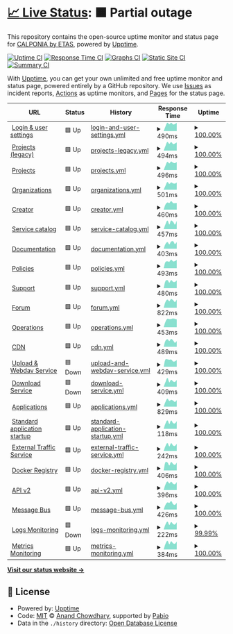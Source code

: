# [📈 Live Status](https://calponia.github.io/status-page-poc2): <!--live status--> **🟧 Partial outage**

This repository contains the open-source uptime monitor and status page for [CALPONIA by ETAS](https://pantaris.io), powered by [Upptime](https://github.com/upptime/upptime).

[![Uptime CI](https://github.com/calponia/status-page-poc2/workflows/Uptime%20CI/badge.svg)](https://github.com/calponia/status-page-poc2/actions?query=workflow%3A%22Uptime+CI%22)
[![Response Time CI](https://github.com/calponia/status-page-poc2/workflows/Response%20Time%20CI/badge.svg)](https://github.com/calponia/status-page-poc2/actions?query=workflow%3A%22Response+Time+CI%22)
[![Graphs CI](https://github.com/calponia/status-page-poc2/workflows/Graphs%20CI/badge.svg)](https://github.com/calponia/status-page-poc2/actions?query=workflow%3A%22Graphs+CI%22)
[![Static Site CI](https://github.com/calponia/status-page-poc2/workflows/Static%20Site%20CI/badge.svg)](https://github.com/calponia/status-page-poc2/actions?query=workflow%3A%22Static+Site+CI%22)
[![Summary CI](https://github.com/calponia/status-page-poc2/workflows/Summary%20CI/badge.svg)](https://github.com/calponia/status-page-poc2/actions?query=workflow%3A%22Summary+CI%22)

With [Upptime](https://upptime.js.org), you can get your own unlimited and free uptime monitor and status page, powered entirely by a GitHub repository. We use [Issues](https://github.com/calponia/status-page-poc2/issues) as incident reports, [Actions](https://github.com/calponia/status-page-poc2/actions) as uptime monitors, and [Pages](https://calponia.github.io/status-page-poc2) for the status page.

<!--start: status pages-->
<!-- This summary is generated by Upptime (https://github.com/upptime/upptime) -->
<!-- Do not edit this manually, your changes will be overwritten -->
<!-- prettier-ignore -->
| URL | Status | History | Response Time | Uptime |
| --- | ------ | ------- | ------------- | ------ |
| <img alt="" src="https://icons.duckduckgo.com/ip3/my.pantaris.io.ico" height="13"> [Login & user settings](https://my.pantaris.io) | 🟩 Up | [login-and-user-settings.yml](https://github.com/calponia/status-page/commits/HEAD/history/login-and-user-settings.yml) | <details><summary><img alt="Response time graph" src="./graphs/login-and-user-settings/response-time-week.png" height="20"> 490ms</summary><br><a href="https://status.pantaris.io/history/login-and-user-settings"><img alt="Response time 153" src="https://img.shields.io/endpoint?url=https%3A%2F%2Fraw.githubusercontent.com%2Fcalponia%2Fstatus-page%2FHEAD%2Fapi%2Flogin-and-user-settings%2Fresponse-time.json"></a><br><a href="https://status.pantaris.io/history/login-and-user-settings"><img alt="24-hour response time 565" src="https://img.shields.io/endpoint?url=https%3A%2F%2Fraw.githubusercontent.com%2Fcalponia%2Fstatus-page%2FHEAD%2Fapi%2Flogin-and-user-settings%2Fresponse-time-day.json"></a><br><a href="https://status.pantaris.io/history/login-and-user-settings"><img alt="7-day response time 490" src="https://img.shields.io/endpoint?url=https%3A%2F%2Fraw.githubusercontent.com%2Fcalponia%2Fstatus-page%2FHEAD%2Fapi%2Flogin-and-user-settings%2Fresponse-time-week.json"></a><br><a href="https://status.pantaris.io/history/login-and-user-settings"><img alt="30-day response time 271" src="https://img.shields.io/endpoint?url=https%3A%2F%2Fraw.githubusercontent.com%2Fcalponia%2Fstatus-page%2FHEAD%2Fapi%2Flogin-and-user-settings%2Fresponse-time-month.json"></a><br><a href="https://status.pantaris.io/history/login-and-user-settings"><img alt="1-year response time 153" src="https://img.shields.io/endpoint?url=https%3A%2F%2Fraw.githubusercontent.com%2Fcalponia%2Fstatus-page%2FHEAD%2Fapi%2Flogin-and-user-settings%2Fresponse-time-year.json"></a></details> | <details><summary><a href="https://status.pantaris.io/history/login-and-user-settings">100.00%</a></summary><a href="https://status.pantaris.io/history/login-and-user-settings"><img alt="All-time uptime 99.98%" src="https://img.shields.io/endpoint?url=https%3A%2F%2Fraw.githubusercontent.com%2Fcalponia%2Fstatus-page%2FHEAD%2Fapi%2Flogin-and-user-settings%2Fuptime.json"></a><br><a href="https://status.pantaris.io/history/login-and-user-settings"><img alt="24-hour uptime 100.00%" src="https://img.shields.io/endpoint?url=https%3A%2F%2Fraw.githubusercontent.com%2Fcalponia%2Fstatus-page%2FHEAD%2Fapi%2Flogin-and-user-settings%2Fuptime-day.json"></a><br><a href="https://status.pantaris.io/history/login-and-user-settings"><img alt="7-day uptime 100.00%" src="https://img.shields.io/endpoint?url=https%3A%2F%2Fraw.githubusercontent.com%2Fcalponia%2Fstatus-page%2FHEAD%2Fapi%2Flogin-and-user-settings%2Fuptime-week.json"></a><br><a href="https://status.pantaris.io/history/login-and-user-settings"><img alt="30-day uptime 100.00%" src="https://img.shields.io/endpoint?url=https%3A%2F%2Fraw.githubusercontent.com%2Fcalponia%2Fstatus-page%2FHEAD%2Fapi%2Flogin-and-user-settings%2Fuptime-month.json"></a><br><a href="https://status.pantaris.io/history/login-and-user-settings"><img alt="1-year uptime 99.98%" src="https://img.shields.io/endpoint?url=https%3A%2F%2Fraw.githubusercontent.com%2Fcalponia%2Fstatus-page%2FHEAD%2Fapi%2Flogin-and-user-settings%2Fuptime-year.json"></a></details>
| <img alt="" src="https://icons.duckduckgo.com/ip3/platform.pantaris.io.ico" height="13"> [Projects (legacy)](https://platform.pantaris.io) | 🟩 Up | [projects-legacy.yml](https://github.com/calponia/status-page/commits/HEAD/history/projects-legacy.yml) | <details><summary><img alt="Response time graph" src="./graphs/projects-legacy/response-time-week.png" height="20"> 494ms</summary><br><a href="https://status.pantaris.io/history/projects-legacy"><img alt="Response time 162" src="https://img.shields.io/endpoint?url=https%3A%2F%2Fraw.githubusercontent.com%2Fcalponia%2Fstatus-page%2FHEAD%2Fapi%2Fprojects-legacy%2Fresponse-time.json"></a><br><a href="https://status.pantaris.io/history/projects-legacy"><img alt="24-hour response time 560" src="https://img.shields.io/endpoint?url=https%3A%2F%2Fraw.githubusercontent.com%2Fcalponia%2Fstatus-page%2FHEAD%2Fapi%2Fprojects-legacy%2Fresponse-time-day.json"></a><br><a href="https://status.pantaris.io/history/projects-legacy"><img alt="7-day response time 494" src="https://img.shields.io/endpoint?url=https%3A%2F%2Fraw.githubusercontent.com%2Fcalponia%2Fstatus-page%2FHEAD%2Fapi%2Fprojects-legacy%2Fresponse-time-week.json"></a><br><a href="https://status.pantaris.io/history/projects-legacy"><img alt="30-day response time 246" src="https://img.shields.io/endpoint?url=https%3A%2F%2Fraw.githubusercontent.com%2Fcalponia%2Fstatus-page%2FHEAD%2Fapi%2Fprojects-legacy%2Fresponse-time-month.json"></a><br><a href="https://status.pantaris.io/history/projects-legacy"><img alt="1-year response time 162" src="https://img.shields.io/endpoint?url=https%3A%2F%2Fraw.githubusercontent.com%2Fcalponia%2Fstatus-page%2FHEAD%2Fapi%2Fprojects-legacy%2Fresponse-time-year.json"></a></details> | <details><summary><a href="https://status.pantaris.io/history/projects-legacy">100.00%</a></summary><a href="https://status.pantaris.io/history/projects-legacy"><img alt="All-time uptime 99.96%" src="https://img.shields.io/endpoint?url=https%3A%2F%2Fraw.githubusercontent.com%2Fcalponia%2Fstatus-page%2FHEAD%2Fapi%2Fprojects-legacy%2Fuptime.json"></a><br><a href="https://status.pantaris.io/history/projects-legacy"><img alt="24-hour uptime 100.00%" src="https://img.shields.io/endpoint?url=https%3A%2F%2Fraw.githubusercontent.com%2Fcalponia%2Fstatus-page%2FHEAD%2Fapi%2Fprojects-legacy%2Fuptime-day.json"></a><br><a href="https://status.pantaris.io/history/projects-legacy"><img alt="7-day uptime 100.00%" src="https://img.shields.io/endpoint?url=https%3A%2F%2Fraw.githubusercontent.com%2Fcalponia%2Fstatus-page%2FHEAD%2Fapi%2Fprojects-legacy%2Fuptime-week.json"></a><br><a href="https://status.pantaris.io/history/projects-legacy"><img alt="30-day uptime 100.00%" src="https://img.shields.io/endpoint?url=https%3A%2F%2Fraw.githubusercontent.com%2Fcalponia%2Fstatus-page%2FHEAD%2Fapi%2Fprojects-legacy%2Fuptime-month.json"></a><br><a href="https://status.pantaris.io/history/projects-legacy"><img alt="1-year uptime 99.96%" src="https://img.shields.io/endpoint?url=https%3A%2F%2Fraw.githubusercontent.com%2Fcalponia%2Fstatus-page%2FHEAD%2Fapi%2Fprojects-legacy%2Fuptime-year.json"></a></details>
| <img alt="" src="https://icons.duckduckgo.com/ip3/project.pantaris.io.ico" height="13"> [Projects](https://project.pantaris.io) | 🟩 Up | [projects.yml](https://github.com/calponia/status-page/commits/HEAD/history/projects.yml) | <details><summary><img alt="Response time graph" src="./graphs/projects/response-time-week.png" height="20"> 496ms</summary><br><a href="https://status.pantaris.io/history/projects"><img alt="Response time 152" src="https://img.shields.io/endpoint?url=https%3A%2F%2Fraw.githubusercontent.com%2Fcalponia%2Fstatus-page%2FHEAD%2Fapi%2Fprojects%2Fresponse-time.json"></a><br><a href="https://status.pantaris.io/history/projects"><img alt="24-hour response time 554" src="https://img.shields.io/endpoint?url=https%3A%2F%2Fraw.githubusercontent.com%2Fcalponia%2Fstatus-page%2FHEAD%2Fapi%2Fprojects%2Fresponse-time-day.json"></a><br><a href="https://status.pantaris.io/history/projects"><img alt="7-day response time 496" src="https://img.shields.io/endpoint?url=https%3A%2F%2Fraw.githubusercontent.com%2Fcalponia%2Fstatus-page%2FHEAD%2Fapi%2Fprojects%2Fresponse-time-week.json"></a><br><a href="https://status.pantaris.io/history/projects"><img alt="30-day response time 256" src="https://img.shields.io/endpoint?url=https%3A%2F%2Fraw.githubusercontent.com%2Fcalponia%2Fstatus-page%2FHEAD%2Fapi%2Fprojects%2Fresponse-time-month.json"></a><br><a href="https://status.pantaris.io/history/projects"><img alt="1-year response time 152" src="https://img.shields.io/endpoint?url=https%3A%2F%2Fraw.githubusercontent.com%2Fcalponia%2Fstatus-page%2FHEAD%2Fapi%2Fprojects%2Fresponse-time-year.json"></a></details> | <details><summary><a href="https://status.pantaris.io/history/projects">100.00%</a></summary><a href="https://status.pantaris.io/history/projects"><img alt="All-time uptime 99.98%" src="https://img.shields.io/endpoint?url=https%3A%2F%2Fraw.githubusercontent.com%2Fcalponia%2Fstatus-page%2FHEAD%2Fapi%2Fprojects%2Fuptime.json"></a><br><a href="https://status.pantaris.io/history/projects"><img alt="24-hour uptime 100.00%" src="https://img.shields.io/endpoint?url=https%3A%2F%2Fraw.githubusercontent.com%2Fcalponia%2Fstatus-page%2FHEAD%2Fapi%2Fprojects%2Fuptime-day.json"></a><br><a href="https://status.pantaris.io/history/projects"><img alt="7-day uptime 100.00%" src="https://img.shields.io/endpoint?url=https%3A%2F%2Fraw.githubusercontent.com%2Fcalponia%2Fstatus-page%2FHEAD%2Fapi%2Fprojects%2Fuptime-week.json"></a><br><a href="https://status.pantaris.io/history/projects"><img alt="30-day uptime 100.00%" src="https://img.shields.io/endpoint?url=https%3A%2F%2Fraw.githubusercontent.com%2Fcalponia%2Fstatus-page%2FHEAD%2Fapi%2Fprojects%2Fuptime-month.json"></a><br><a href="https://status.pantaris.io/history/projects"><img alt="1-year uptime 99.98%" src="https://img.shields.io/endpoint?url=https%3A%2F%2Fraw.githubusercontent.com%2Fcalponia%2Fstatus-page%2FHEAD%2Fapi%2Fprojects%2Fuptime-year.json"></a></details>
| <img alt="" src="https://icons.duckduckgo.com/ip3/organization.pantaris.io.ico" height="13"> [Organizations](https://organization.pantaris.io) | 🟩 Up | [organizations.yml](https://github.com/calponia/status-page/commits/HEAD/history/organizations.yml) | <details><summary><img alt="Response time graph" src="./graphs/organizations/response-time-week.png" height="20"> 501ms</summary><br><a href="https://status.pantaris.io/history/organizations"><img alt="Response time 173" src="https://img.shields.io/endpoint?url=https%3A%2F%2Fraw.githubusercontent.com%2Fcalponia%2Fstatus-page%2FHEAD%2Fapi%2Forganizations%2Fresponse-time.json"></a><br><a href="https://status.pantaris.io/history/organizations"><img alt="24-hour response time 568" src="https://img.shields.io/endpoint?url=https%3A%2F%2Fraw.githubusercontent.com%2Fcalponia%2Fstatus-page%2FHEAD%2Fapi%2Forganizations%2Fresponse-time-day.json"></a><br><a href="https://status.pantaris.io/history/organizations"><img alt="7-day response time 501" src="https://img.shields.io/endpoint?url=https%3A%2F%2Fraw.githubusercontent.com%2Fcalponia%2Fstatus-page%2FHEAD%2Fapi%2Forganizations%2Fresponse-time-week.json"></a><br><a href="https://status.pantaris.io/history/organizations"><img alt="30-day response time 292" src="https://img.shields.io/endpoint?url=https%3A%2F%2Fraw.githubusercontent.com%2Fcalponia%2Fstatus-page%2FHEAD%2Fapi%2Forganizations%2Fresponse-time-month.json"></a><br><a href="https://status.pantaris.io/history/organizations"><img alt="1-year response time 173" src="https://img.shields.io/endpoint?url=https%3A%2F%2Fraw.githubusercontent.com%2Fcalponia%2Fstatus-page%2FHEAD%2Fapi%2Forganizations%2Fresponse-time-year.json"></a></details> | <details><summary><a href="https://status.pantaris.io/history/organizations">100.00%</a></summary><a href="https://status.pantaris.io/history/organizations"><img alt="All-time uptime 99.98%" src="https://img.shields.io/endpoint?url=https%3A%2F%2Fraw.githubusercontent.com%2Fcalponia%2Fstatus-page%2FHEAD%2Fapi%2Forganizations%2Fuptime.json"></a><br><a href="https://status.pantaris.io/history/organizations"><img alt="24-hour uptime 100.00%" src="https://img.shields.io/endpoint?url=https%3A%2F%2Fraw.githubusercontent.com%2Fcalponia%2Fstatus-page%2FHEAD%2Fapi%2Forganizations%2Fuptime-day.json"></a><br><a href="https://status.pantaris.io/history/organizations"><img alt="7-day uptime 100.00%" src="https://img.shields.io/endpoint?url=https%3A%2F%2Fraw.githubusercontent.com%2Fcalponia%2Fstatus-page%2FHEAD%2Fapi%2Forganizations%2Fuptime-week.json"></a><br><a href="https://status.pantaris.io/history/organizations"><img alt="30-day uptime 100.00%" src="https://img.shields.io/endpoint?url=https%3A%2F%2Fraw.githubusercontent.com%2Fcalponia%2Fstatus-page%2FHEAD%2Fapi%2Forganizations%2Fuptime-month.json"></a><br><a href="https://status.pantaris.io/history/organizations"><img alt="1-year uptime 99.98%" src="https://img.shields.io/endpoint?url=https%3A%2F%2Fraw.githubusercontent.com%2Fcalponia%2Fstatus-page%2FHEAD%2Fapi%2Forganizations%2Fuptime-year.json"></a></details>
| <img alt="" src="https://icons.duckduckgo.com/ip3/portal.pantaris.io.ico" height="13"> [Creator](https://portal.pantaris.io) | 🟩 Up | [creator.yml](https://github.com/calponia/status-page/commits/HEAD/history/creator.yml) | <details><summary><img alt="Response time graph" src="./graphs/creator/response-time-week.png" height="20"> 460ms</summary><br><a href="https://status.pantaris.io/history/creator"><img alt="Response time 158" src="https://img.shields.io/endpoint?url=https%3A%2F%2Fraw.githubusercontent.com%2Fcalponia%2Fstatus-page%2FHEAD%2Fapi%2Fcreator%2Fresponse-time.json"></a><br><a href="https://status.pantaris.io/history/creator"><img alt="24-hour response time 454" src="https://img.shields.io/endpoint?url=https%3A%2F%2Fraw.githubusercontent.com%2Fcalponia%2Fstatus-page%2FHEAD%2Fapi%2Fcreator%2Fresponse-time-day.json"></a><br><a href="https://status.pantaris.io/history/creator"><img alt="7-day response time 460" src="https://img.shields.io/endpoint?url=https%3A%2F%2Fraw.githubusercontent.com%2Fcalponia%2Fstatus-page%2FHEAD%2Fapi%2Fcreator%2Fresponse-time-week.json"></a><br><a href="https://status.pantaris.io/history/creator"><img alt="30-day response time 269" src="https://img.shields.io/endpoint?url=https%3A%2F%2Fraw.githubusercontent.com%2Fcalponia%2Fstatus-page%2FHEAD%2Fapi%2Fcreator%2Fresponse-time-month.json"></a><br><a href="https://status.pantaris.io/history/creator"><img alt="1-year response time 158" src="https://img.shields.io/endpoint?url=https%3A%2F%2Fraw.githubusercontent.com%2Fcalponia%2Fstatus-page%2FHEAD%2Fapi%2Fcreator%2Fresponse-time-year.json"></a></details> | <details><summary><a href="https://status.pantaris.io/history/creator">100.00%</a></summary><a href="https://status.pantaris.io/history/creator"><img alt="All-time uptime 99.98%" src="https://img.shields.io/endpoint?url=https%3A%2F%2Fraw.githubusercontent.com%2Fcalponia%2Fstatus-page%2FHEAD%2Fapi%2Fcreator%2Fuptime.json"></a><br><a href="https://status.pantaris.io/history/creator"><img alt="24-hour uptime 100.00%" src="https://img.shields.io/endpoint?url=https%3A%2F%2Fraw.githubusercontent.com%2Fcalponia%2Fstatus-page%2FHEAD%2Fapi%2Fcreator%2Fuptime-day.json"></a><br><a href="https://status.pantaris.io/history/creator"><img alt="7-day uptime 100.00%" src="https://img.shields.io/endpoint?url=https%3A%2F%2Fraw.githubusercontent.com%2Fcalponia%2Fstatus-page%2FHEAD%2Fapi%2Fcreator%2Fuptime-week.json"></a><br><a href="https://status.pantaris.io/history/creator"><img alt="30-day uptime 100.00%" src="https://img.shields.io/endpoint?url=https%3A%2F%2Fraw.githubusercontent.com%2Fcalponia%2Fstatus-page%2FHEAD%2Fapi%2Fcreator%2Fuptime-month.json"></a><br><a href="https://status.pantaris.io/history/creator"><img alt="1-year uptime 99.98%" src="https://img.shields.io/endpoint?url=https%3A%2F%2Fraw.githubusercontent.com%2Fcalponia%2Fstatus-page%2FHEAD%2Fapi%2Fcreator%2Fuptime-year.json"></a></details>
| <img alt="" src="https://icons.duckduckgo.com/ip3/marketplace.pantaris.io.ico" height="13"> [Service catalog](https://marketplace.pantaris.io) | 🟩 Up | [service-catalog.yml](https://github.com/calponia/status-page/commits/HEAD/history/service-catalog.yml) | <details><summary><img alt="Response time graph" src="./graphs/service-catalog/response-time-week.png" height="20"> 457ms</summary><br><a href="https://status.pantaris.io/history/service-catalog"><img alt="Response time 161" src="https://img.shields.io/endpoint?url=https%3A%2F%2Fraw.githubusercontent.com%2Fcalponia%2Fstatus-page%2FHEAD%2Fapi%2Fservice-catalog%2Fresponse-time.json"></a><br><a href="https://status.pantaris.io/history/service-catalog"><img alt="24-hour response time 555" src="https://img.shields.io/endpoint?url=https%3A%2F%2Fraw.githubusercontent.com%2Fcalponia%2Fstatus-page%2FHEAD%2Fapi%2Fservice-catalog%2Fresponse-time-day.json"></a><br><a href="https://status.pantaris.io/history/service-catalog"><img alt="7-day response time 457" src="https://img.shields.io/endpoint?url=https%3A%2F%2Fraw.githubusercontent.com%2Fcalponia%2Fstatus-page%2FHEAD%2Fapi%2Fservice-catalog%2Fresponse-time-week.json"></a><br><a href="https://status.pantaris.io/history/service-catalog"><img alt="30-day response time 242" src="https://img.shields.io/endpoint?url=https%3A%2F%2Fraw.githubusercontent.com%2Fcalponia%2Fstatus-page%2FHEAD%2Fapi%2Fservice-catalog%2Fresponse-time-month.json"></a><br><a href="https://status.pantaris.io/history/service-catalog"><img alt="1-year response time 161" src="https://img.shields.io/endpoint?url=https%3A%2F%2Fraw.githubusercontent.com%2Fcalponia%2Fstatus-page%2FHEAD%2Fapi%2Fservice-catalog%2Fresponse-time-year.json"></a></details> | <details><summary><a href="https://status.pantaris.io/history/service-catalog">100.00%</a></summary><a href="https://status.pantaris.io/history/service-catalog"><img alt="All-time uptime 99.96%" src="https://img.shields.io/endpoint?url=https%3A%2F%2Fraw.githubusercontent.com%2Fcalponia%2Fstatus-page%2FHEAD%2Fapi%2Fservice-catalog%2Fuptime.json"></a><br><a href="https://status.pantaris.io/history/service-catalog"><img alt="24-hour uptime 100.00%" src="https://img.shields.io/endpoint?url=https%3A%2F%2Fraw.githubusercontent.com%2Fcalponia%2Fstatus-page%2FHEAD%2Fapi%2Fservice-catalog%2Fuptime-day.json"></a><br><a href="https://status.pantaris.io/history/service-catalog"><img alt="7-day uptime 100.00%" src="https://img.shields.io/endpoint?url=https%3A%2F%2Fraw.githubusercontent.com%2Fcalponia%2Fstatus-page%2FHEAD%2Fapi%2Fservice-catalog%2Fuptime-week.json"></a><br><a href="https://status.pantaris.io/history/service-catalog"><img alt="30-day uptime 100.00%" src="https://img.shields.io/endpoint?url=https%3A%2F%2Fraw.githubusercontent.com%2Fcalponia%2Fstatus-page%2FHEAD%2Fapi%2Fservice-catalog%2Fuptime-month.json"></a><br><a href="https://status.pantaris.io/history/service-catalog"><img alt="1-year uptime 99.96%" src="https://img.shields.io/endpoint?url=https%3A%2F%2Fraw.githubusercontent.com%2Fcalponia%2Fstatus-page%2FHEAD%2Fapi%2Fservice-catalog%2Fuptime-year.json"></a></details>
| <img alt="" src="https://icons.duckduckgo.com/ip3/documentation.pantaris.io.ico" height="13"> [Documentation](https://documentation.pantaris.io) | 🟩 Up | [documentation.yml](https://github.com/calponia/status-page/commits/HEAD/history/documentation.yml) | <details><summary><img alt="Response time graph" src="./graphs/documentation/response-time-week.png" height="20"> 403ms</summary><br><a href="https://status.pantaris.io/history/documentation"><img alt="Response time 160" src="https://img.shields.io/endpoint?url=https%3A%2F%2Fraw.githubusercontent.com%2Fcalponia%2Fstatus-page%2FHEAD%2Fapi%2Fdocumentation%2Fresponse-time.json"></a><br><a href="https://status.pantaris.io/history/documentation"><img alt="24-hour response time 447" src="https://img.shields.io/endpoint?url=https%3A%2F%2Fraw.githubusercontent.com%2Fcalponia%2Fstatus-page%2FHEAD%2Fapi%2Fdocumentation%2Fresponse-time-day.json"></a><br><a href="https://status.pantaris.io/history/documentation"><img alt="7-day response time 403" src="https://img.shields.io/endpoint?url=https%3A%2F%2Fraw.githubusercontent.com%2Fcalponia%2Fstatus-page%2FHEAD%2Fapi%2Fdocumentation%2Fresponse-time-week.json"></a><br><a href="https://status.pantaris.io/history/documentation"><img alt="30-day response time 237" src="https://img.shields.io/endpoint?url=https%3A%2F%2Fraw.githubusercontent.com%2Fcalponia%2Fstatus-page%2FHEAD%2Fapi%2Fdocumentation%2Fresponse-time-month.json"></a><br><a href="https://status.pantaris.io/history/documentation"><img alt="1-year response time 160" src="https://img.shields.io/endpoint?url=https%3A%2F%2Fraw.githubusercontent.com%2Fcalponia%2Fstatus-page%2FHEAD%2Fapi%2Fdocumentation%2Fresponse-time-year.json"></a></details> | <details><summary><a href="https://status.pantaris.io/history/documentation">100.00%</a></summary><a href="https://status.pantaris.io/history/documentation"><img alt="All-time uptime 99.98%" src="https://img.shields.io/endpoint?url=https%3A%2F%2Fraw.githubusercontent.com%2Fcalponia%2Fstatus-page%2FHEAD%2Fapi%2Fdocumentation%2Fuptime.json"></a><br><a href="https://status.pantaris.io/history/documentation"><img alt="24-hour uptime 100.00%" src="https://img.shields.io/endpoint?url=https%3A%2F%2Fraw.githubusercontent.com%2Fcalponia%2Fstatus-page%2FHEAD%2Fapi%2Fdocumentation%2Fuptime-day.json"></a><br><a href="https://status.pantaris.io/history/documentation"><img alt="7-day uptime 100.00%" src="https://img.shields.io/endpoint?url=https%3A%2F%2Fraw.githubusercontent.com%2Fcalponia%2Fstatus-page%2FHEAD%2Fapi%2Fdocumentation%2Fuptime-week.json"></a><br><a href="https://status.pantaris.io/history/documentation"><img alt="30-day uptime 100.00%" src="https://img.shields.io/endpoint?url=https%3A%2F%2Fraw.githubusercontent.com%2Fcalponia%2Fstatus-page%2FHEAD%2Fapi%2Fdocumentation%2Fuptime-month.json"></a><br><a href="https://status.pantaris.io/history/documentation"><img alt="1-year uptime 99.98%" src="https://img.shields.io/endpoint?url=https%3A%2F%2Fraw.githubusercontent.com%2Fcalponia%2Fstatus-page%2FHEAD%2Fapi%2Fdocumentation%2Fuptime-year.json"></a></details>
| <img alt="" src="https://icons.duckduckgo.com/ip3/policies.pantaris.io.ico" height="13"> [Policies](https://policies.pantaris.io) | 🟩 Up | [policies.yml](https://github.com/calponia/status-page/commits/HEAD/history/policies.yml) | <details><summary><img alt="Response time graph" src="./graphs/policies/response-time-week.png" height="20"> 493ms</summary><br><a href="https://status.pantaris.io/history/policies"><img alt="Response time 148" src="https://img.shields.io/endpoint?url=https%3A%2F%2Fraw.githubusercontent.com%2Fcalponia%2Fstatus-page%2FHEAD%2Fapi%2Fpolicies%2Fresponse-time.json"></a><br><a href="https://status.pantaris.io/history/policies"><img alt="24-hour response time 573" src="https://img.shields.io/endpoint?url=https%3A%2F%2Fraw.githubusercontent.com%2Fcalponia%2Fstatus-page%2FHEAD%2Fapi%2Fpolicies%2Fresponse-time-day.json"></a><br><a href="https://status.pantaris.io/history/policies"><img alt="7-day response time 493" src="https://img.shields.io/endpoint?url=https%3A%2F%2Fraw.githubusercontent.com%2Fcalponia%2Fstatus-page%2FHEAD%2Fapi%2Fpolicies%2Fresponse-time-week.json"></a><br><a href="https://status.pantaris.io/history/policies"><img alt="30-day response time 246" src="https://img.shields.io/endpoint?url=https%3A%2F%2Fraw.githubusercontent.com%2Fcalponia%2Fstatus-page%2FHEAD%2Fapi%2Fpolicies%2Fresponse-time-month.json"></a><br><a href="https://status.pantaris.io/history/policies"><img alt="1-year response time 148" src="https://img.shields.io/endpoint?url=https%3A%2F%2Fraw.githubusercontent.com%2Fcalponia%2Fstatus-page%2FHEAD%2Fapi%2Fpolicies%2Fresponse-time-year.json"></a></details> | <details><summary><a href="https://status.pantaris.io/history/policies">100.00%</a></summary><a href="https://status.pantaris.io/history/policies"><img alt="All-time uptime 99.98%" src="https://img.shields.io/endpoint?url=https%3A%2F%2Fraw.githubusercontent.com%2Fcalponia%2Fstatus-page%2FHEAD%2Fapi%2Fpolicies%2Fuptime.json"></a><br><a href="https://status.pantaris.io/history/policies"><img alt="24-hour uptime 100.00%" src="https://img.shields.io/endpoint?url=https%3A%2F%2Fraw.githubusercontent.com%2Fcalponia%2Fstatus-page%2FHEAD%2Fapi%2Fpolicies%2Fuptime-day.json"></a><br><a href="https://status.pantaris.io/history/policies"><img alt="7-day uptime 100.00%" src="https://img.shields.io/endpoint?url=https%3A%2F%2Fraw.githubusercontent.com%2Fcalponia%2Fstatus-page%2FHEAD%2Fapi%2Fpolicies%2Fuptime-week.json"></a><br><a href="https://status.pantaris.io/history/policies"><img alt="30-day uptime 100.00%" src="https://img.shields.io/endpoint?url=https%3A%2F%2Fraw.githubusercontent.com%2Fcalponia%2Fstatus-page%2FHEAD%2Fapi%2Fpolicies%2Fuptime-month.json"></a><br><a href="https://status.pantaris.io/history/policies"><img alt="1-year uptime 99.98%" src="https://img.shields.io/endpoint?url=https%3A%2F%2Fraw.githubusercontent.com%2Fcalponia%2Fstatus-page%2FHEAD%2Fapi%2Fpolicies%2Fuptime-year.json"></a></details>
| <img alt="" src="https://icons.duckduckgo.com/ip3/helpspot.calponia.com.ico" height="13"> [Support](https://helpspot.calponia.com) | 🟩 Up | [support.yml](https://github.com/calponia/status-page/commits/HEAD/history/support.yml) | <details><summary><img alt="Response time graph" src="./graphs/support/response-time-week.png" height="20"> 480ms</summary><br><a href="https://status.pantaris.io/history/support"><img alt="Response time 215" src="https://img.shields.io/endpoint?url=https%3A%2F%2Fraw.githubusercontent.com%2Fcalponia%2Fstatus-page%2FHEAD%2Fapi%2Fsupport%2Fresponse-time.json"></a><br><a href="https://status.pantaris.io/history/support"><img alt="24-hour response time 530" src="https://img.shields.io/endpoint?url=https%3A%2F%2Fraw.githubusercontent.com%2Fcalponia%2Fstatus-page%2FHEAD%2Fapi%2Fsupport%2Fresponse-time-day.json"></a><br><a href="https://status.pantaris.io/history/support"><img alt="7-day response time 480" src="https://img.shields.io/endpoint?url=https%3A%2F%2Fraw.githubusercontent.com%2Fcalponia%2Fstatus-page%2FHEAD%2Fapi%2Fsupport%2Fresponse-time-week.json"></a><br><a href="https://status.pantaris.io/history/support"><img alt="30-day response time 308" src="https://img.shields.io/endpoint?url=https%3A%2F%2Fraw.githubusercontent.com%2Fcalponia%2Fstatus-page%2FHEAD%2Fapi%2Fsupport%2Fresponse-time-month.json"></a><br><a href="https://status.pantaris.io/history/support"><img alt="1-year response time 215" src="https://img.shields.io/endpoint?url=https%3A%2F%2Fraw.githubusercontent.com%2Fcalponia%2Fstatus-page%2FHEAD%2Fapi%2Fsupport%2Fresponse-time-year.json"></a></details> | <details><summary><a href="https://status.pantaris.io/history/support">100.00%</a></summary><a href="https://status.pantaris.io/history/support"><img alt="All-time uptime 100.00%" src="https://img.shields.io/endpoint?url=https%3A%2F%2Fraw.githubusercontent.com%2Fcalponia%2Fstatus-page%2FHEAD%2Fapi%2Fsupport%2Fuptime.json"></a><br><a href="https://status.pantaris.io/history/support"><img alt="24-hour uptime 100.00%" src="https://img.shields.io/endpoint?url=https%3A%2F%2Fraw.githubusercontent.com%2Fcalponia%2Fstatus-page%2FHEAD%2Fapi%2Fsupport%2Fuptime-day.json"></a><br><a href="https://status.pantaris.io/history/support"><img alt="7-day uptime 100.00%" src="https://img.shields.io/endpoint?url=https%3A%2F%2Fraw.githubusercontent.com%2Fcalponia%2Fstatus-page%2FHEAD%2Fapi%2Fsupport%2Fuptime-week.json"></a><br><a href="https://status.pantaris.io/history/support"><img alt="30-day uptime 100.00%" src="https://img.shields.io/endpoint?url=https%3A%2F%2Fraw.githubusercontent.com%2Fcalponia%2Fstatus-page%2FHEAD%2Fapi%2Fsupport%2Fuptime-month.json"></a><br><a href="https://status.pantaris.io/history/support"><img alt="1-year uptime 100.00%" src="https://img.shields.io/endpoint?url=https%3A%2F%2Fraw.githubusercontent.com%2Fcalponia%2Fstatus-page%2FHEAD%2Fapi%2Fsupport%2Fuptime-year.json"></a></details>
| <img alt="" src="https://icons.duckduckgo.com/ip3/forum.pantaris.io.ico" height="13"> [Forum](https://forum.pantaris.io) | 🟩 Up | [forum.yml](https://github.com/calponia/status-page/commits/HEAD/history/forum.yml) | <details><summary><img alt="Response time graph" src="./graphs/forum/response-time-week.png" height="20"> 822ms</summary><br><a href="https://status.pantaris.io/history/forum"><img alt="Response time 353" src="https://img.shields.io/endpoint?url=https%3A%2F%2Fraw.githubusercontent.com%2Fcalponia%2Fstatus-page%2FHEAD%2Fapi%2Fforum%2Fresponse-time.json"></a><br><a href="https://status.pantaris.io/history/forum"><img alt="24-hour response time 917" src="https://img.shields.io/endpoint?url=https%3A%2F%2Fraw.githubusercontent.com%2Fcalponia%2Fstatus-page%2FHEAD%2Fapi%2Fforum%2Fresponse-time-day.json"></a><br><a href="https://status.pantaris.io/history/forum"><img alt="7-day response time 822" src="https://img.shields.io/endpoint?url=https%3A%2F%2Fraw.githubusercontent.com%2Fcalponia%2Fstatus-page%2FHEAD%2Fapi%2Fforum%2Fresponse-time-week.json"></a><br><a href="https://status.pantaris.io/history/forum"><img alt="30-day response time 481" src="https://img.shields.io/endpoint?url=https%3A%2F%2Fraw.githubusercontent.com%2Fcalponia%2Fstatus-page%2FHEAD%2Fapi%2Fforum%2Fresponse-time-month.json"></a><br><a href="https://status.pantaris.io/history/forum"><img alt="1-year response time 353" src="https://img.shields.io/endpoint?url=https%3A%2F%2Fraw.githubusercontent.com%2Fcalponia%2Fstatus-page%2FHEAD%2Fapi%2Fforum%2Fresponse-time-year.json"></a></details> | <details><summary><a href="https://status.pantaris.io/history/forum">100.00%</a></summary><a href="https://status.pantaris.io/history/forum"><img alt="All-time uptime 100.00%" src="https://img.shields.io/endpoint?url=https%3A%2F%2Fraw.githubusercontent.com%2Fcalponia%2Fstatus-page%2FHEAD%2Fapi%2Fforum%2Fuptime.json"></a><br><a href="https://status.pantaris.io/history/forum"><img alt="24-hour uptime 100.00%" src="https://img.shields.io/endpoint?url=https%3A%2F%2Fraw.githubusercontent.com%2Fcalponia%2Fstatus-page%2FHEAD%2Fapi%2Fforum%2Fuptime-day.json"></a><br><a href="https://status.pantaris.io/history/forum"><img alt="7-day uptime 100.00%" src="https://img.shields.io/endpoint?url=https%3A%2F%2Fraw.githubusercontent.com%2Fcalponia%2Fstatus-page%2FHEAD%2Fapi%2Fforum%2Fuptime-week.json"></a><br><a href="https://status.pantaris.io/history/forum"><img alt="30-day uptime 100.00%" src="https://img.shields.io/endpoint?url=https%3A%2F%2Fraw.githubusercontent.com%2Fcalponia%2Fstatus-page%2FHEAD%2Fapi%2Fforum%2Fuptime-month.json"></a><br><a href="https://status.pantaris.io/history/forum"><img alt="1-year uptime 100.00%" src="https://img.shields.io/endpoint?url=https%3A%2F%2Fraw.githubusercontent.com%2Fcalponia%2Fstatus-page%2FHEAD%2Fapi%2Fforum%2Fuptime-year.json"></a></details>
| <img alt="" src="https://icons.duckduckgo.com/ip3/management.pantaris.io.ico" height="13"> [Operations](https://management.pantaris.io) | 🟩 Up | [operations.yml](https://github.com/calponia/status-page/commits/HEAD/history/operations.yml) | <details><summary><img alt="Response time graph" src="./graphs/operations/response-time-week.png" height="20"> 453ms</summary><br><a href="https://status.pantaris.io/history/operations"><img alt="Response time 175" src="https://img.shields.io/endpoint?url=https%3A%2F%2Fraw.githubusercontent.com%2Fcalponia%2Fstatus-page%2FHEAD%2Fapi%2Foperations%2Fresponse-time.json"></a><br><a href="https://status.pantaris.io/history/operations"><img alt="24-hour response time 449" src="https://img.shields.io/endpoint?url=https%3A%2F%2Fraw.githubusercontent.com%2Fcalponia%2Fstatus-page%2FHEAD%2Fapi%2Foperations%2Fresponse-time-day.json"></a><br><a href="https://status.pantaris.io/history/operations"><img alt="7-day response time 453" src="https://img.shields.io/endpoint?url=https%3A%2F%2Fraw.githubusercontent.com%2Fcalponia%2Fstatus-page%2FHEAD%2Fapi%2Foperations%2Fresponse-time-week.json"></a><br><a href="https://status.pantaris.io/history/operations"><img alt="30-day response time 230" src="https://img.shields.io/endpoint?url=https%3A%2F%2Fraw.githubusercontent.com%2Fcalponia%2Fstatus-page%2FHEAD%2Fapi%2Foperations%2Fresponse-time-month.json"></a><br><a href="https://status.pantaris.io/history/operations"><img alt="1-year response time 175" src="https://img.shields.io/endpoint?url=https%3A%2F%2Fraw.githubusercontent.com%2Fcalponia%2Fstatus-page%2FHEAD%2Fapi%2Foperations%2Fresponse-time-year.json"></a></details> | <details><summary><a href="https://status.pantaris.io/history/operations">100.00%</a></summary><a href="https://status.pantaris.io/history/operations"><img alt="All-time uptime 99.98%" src="https://img.shields.io/endpoint?url=https%3A%2F%2Fraw.githubusercontent.com%2Fcalponia%2Fstatus-page%2FHEAD%2Fapi%2Foperations%2Fuptime.json"></a><br><a href="https://status.pantaris.io/history/operations"><img alt="24-hour uptime 100.00%" src="https://img.shields.io/endpoint?url=https%3A%2F%2Fraw.githubusercontent.com%2Fcalponia%2Fstatus-page%2FHEAD%2Fapi%2Foperations%2Fuptime-day.json"></a><br><a href="https://status.pantaris.io/history/operations"><img alt="7-day uptime 100.00%" src="https://img.shields.io/endpoint?url=https%3A%2F%2Fraw.githubusercontent.com%2Fcalponia%2Fstatus-page%2FHEAD%2Fapi%2Foperations%2Fuptime-week.json"></a><br><a href="https://status.pantaris.io/history/operations"><img alt="30-day uptime 100.00%" src="https://img.shields.io/endpoint?url=https%3A%2F%2Fraw.githubusercontent.com%2Fcalponia%2Fstatus-page%2FHEAD%2Fapi%2Foperations%2Fuptime-month.json"></a><br><a href="https://status.pantaris.io/history/operations"><img alt="1-year uptime 99.98%" src="https://img.shields.io/endpoint?url=https%3A%2F%2Fraw.githubusercontent.com%2Fcalponia%2Fstatus-page%2FHEAD%2Fapi%2Foperations%2Fuptime-year.json"></a></details>
| <img alt="" src="https://icons.duckduckgo.com/ip3/cdn.pantaris.io.ico" height="13"> [CDN](https://cdn.pantaris.io) | 🟩 Up | [cdn.yml](https://github.com/calponia/status-page/commits/HEAD/history/cdn.yml) | <details><summary><img alt="Response time graph" src="./graphs/cdn/response-time-week.png" height="20"> 489ms</summary><br><a href="https://status.pantaris.io/history/cdn"><img alt="Response time 162" src="https://img.shields.io/endpoint?url=https%3A%2F%2Fraw.githubusercontent.com%2Fcalponia%2Fstatus-page%2FHEAD%2Fapi%2Fcdn%2Fresponse-time.json"></a><br><a href="https://status.pantaris.io/history/cdn"><img alt="24-hour response time 446" src="https://img.shields.io/endpoint?url=https%3A%2F%2Fraw.githubusercontent.com%2Fcalponia%2Fstatus-page%2FHEAD%2Fapi%2Fcdn%2Fresponse-time-day.json"></a><br><a href="https://status.pantaris.io/history/cdn"><img alt="7-day response time 489" src="https://img.shields.io/endpoint?url=https%3A%2F%2Fraw.githubusercontent.com%2Fcalponia%2Fstatus-page%2FHEAD%2Fapi%2Fcdn%2Fresponse-time-week.json"></a><br><a href="https://status.pantaris.io/history/cdn"><img alt="30-day response time 243" src="https://img.shields.io/endpoint?url=https%3A%2F%2Fraw.githubusercontent.com%2Fcalponia%2Fstatus-page%2FHEAD%2Fapi%2Fcdn%2Fresponse-time-month.json"></a><br><a href="https://status.pantaris.io/history/cdn"><img alt="1-year response time 162" src="https://img.shields.io/endpoint?url=https%3A%2F%2Fraw.githubusercontent.com%2Fcalponia%2Fstatus-page%2FHEAD%2Fapi%2Fcdn%2Fresponse-time-year.json"></a></details> | <details><summary><a href="https://status.pantaris.io/history/cdn">100.00%</a></summary><a href="https://status.pantaris.io/history/cdn"><img alt="All-time uptime 99.98%" src="https://img.shields.io/endpoint?url=https%3A%2F%2Fraw.githubusercontent.com%2Fcalponia%2Fstatus-page%2FHEAD%2Fapi%2Fcdn%2Fuptime.json"></a><br><a href="https://status.pantaris.io/history/cdn"><img alt="24-hour uptime 100.00%" src="https://img.shields.io/endpoint?url=https%3A%2F%2Fraw.githubusercontent.com%2Fcalponia%2Fstatus-page%2FHEAD%2Fapi%2Fcdn%2Fuptime-day.json"></a><br><a href="https://status.pantaris.io/history/cdn"><img alt="7-day uptime 100.00%" src="https://img.shields.io/endpoint?url=https%3A%2F%2Fraw.githubusercontent.com%2Fcalponia%2Fstatus-page%2FHEAD%2Fapi%2Fcdn%2Fuptime-week.json"></a><br><a href="https://status.pantaris.io/history/cdn"><img alt="30-day uptime 100.00%" src="https://img.shields.io/endpoint?url=https%3A%2F%2Fraw.githubusercontent.com%2Fcalponia%2Fstatus-page%2FHEAD%2Fapi%2Fcdn%2Fuptime-month.json"></a><br><a href="https://status.pantaris.io/history/cdn"><img alt="1-year uptime 99.98%" src="https://img.shields.io/endpoint?url=https%3A%2F%2Fraw.githubusercontent.com%2Fcalponia%2Fstatus-page%2FHEAD%2Fapi%2Fcdn%2Fuptime-year.json"></a></details>
| <img alt="" src="https://icons.duckduckgo.com/ip3/upload.pantaris.io.ico" height="13"> [Upload & Webdav Service](https://upload.pantaris.io/healthcheck) | 🟥 Down | [upload-and-webdav-service.yml](https://github.com/calponia/status-page/commits/HEAD/history/upload-and-webdav-service.yml) | <details><summary><img alt="Response time graph" src="./graphs/upload-and-webdav-service/response-time-week.png" height="20"> 429ms</summary><br><a href="https://status.pantaris.io/history/upload-and-webdav-service"><img alt="Response time 267" src="https://img.shields.io/endpoint?url=https%3A%2F%2Fraw.githubusercontent.com%2Fcalponia%2Fstatus-page%2FHEAD%2Fapi%2Fupload-and-webdav-service%2Fresponse-time.json"></a><br><a href="https://status.pantaris.io/history/upload-and-webdav-service"><img alt="24-hour response time 368" src="https://img.shields.io/endpoint?url=https%3A%2F%2Fraw.githubusercontent.com%2Fcalponia%2Fstatus-page%2FHEAD%2Fapi%2Fupload-and-webdav-service%2Fresponse-time-day.json"></a><br><a href="https://status.pantaris.io/history/upload-and-webdav-service"><img alt="7-day response time 429" src="https://img.shields.io/endpoint?url=https%3A%2F%2Fraw.githubusercontent.com%2Fcalponia%2Fstatus-page%2FHEAD%2Fapi%2Fupload-and-webdav-service%2Fresponse-time-week.json"></a><br><a href="https://status.pantaris.io/history/upload-and-webdav-service"><img alt="30-day response time 245" src="https://img.shields.io/endpoint?url=https%3A%2F%2Fraw.githubusercontent.com%2Fcalponia%2Fstatus-page%2FHEAD%2Fapi%2Fupload-and-webdav-service%2Fresponse-time-month.json"></a><br><a href="https://status.pantaris.io/history/upload-and-webdav-service"><img alt="1-year response time 267" src="https://img.shields.io/endpoint?url=https%3A%2F%2Fraw.githubusercontent.com%2Fcalponia%2Fstatus-page%2FHEAD%2Fapi%2Fupload-and-webdav-service%2Fresponse-time-year.json"></a></details> | <details><summary><a href="https://status.pantaris.io/history/upload-and-webdav-service">100.00%</a></summary><a href="https://status.pantaris.io/history/upload-and-webdav-service"><img alt="All-time uptime 99.96%" src="https://img.shields.io/endpoint?url=https%3A%2F%2Fraw.githubusercontent.com%2Fcalponia%2Fstatus-page%2FHEAD%2Fapi%2Fupload-and-webdav-service%2Fuptime.json"></a><br><a href="https://status.pantaris.io/history/upload-and-webdav-service"><img alt="24-hour uptime 99.97%" src="https://img.shields.io/endpoint?url=https%3A%2F%2Fraw.githubusercontent.com%2Fcalponia%2Fstatus-page%2FHEAD%2Fapi%2Fupload-and-webdav-service%2Fuptime-day.json"></a><br><a href="https://status.pantaris.io/history/upload-and-webdav-service"><img alt="7-day uptime 100.00%" src="https://img.shields.io/endpoint?url=https%3A%2F%2Fraw.githubusercontent.com%2Fcalponia%2Fstatus-page%2FHEAD%2Fapi%2Fupload-and-webdav-service%2Fuptime-week.json"></a><br><a href="https://status.pantaris.io/history/upload-and-webdav-service"><img alt="30-day uptime 100.00%" src="https://img.shields.io/endpoint?url=https%3A%2F%2Fraw.githubusercontent.com%2Fcalponia%2Fstatus-page%2FHEAD%2Fapi%2Fupload-and-webdav-service%2Fuptime-month.json"></a><br><a href="https://status.pantaris.io/history/upload-and-webdav-service"><img alt="1-year uptime 99.96%" src="https://img.shields.io/endpoint?url=https%3A%2F%2Fraw.githubusercontent.com%2Fcalponia%2Fstatus-page%2FHEAD%2Fapi%2Fupload-and-webdav-service%2Fuptime-year.json"></a></details>
| <img alt="" src="https://icons.duckduckgo.com/ip3/download.pantaris.io.ico" height="13"> [Download Service](https://download.pantaris.io/healthcheck) | 🟥 Down | [download-service.yml](https://github.com/calponia/status-page/commits/HEAD/history/download-service.yml) | <details><summary><img alt="Response time graph" src="./graphs/download-service/response-time-week.png" height="20"> 409ms</summary><br><a href="https://status.pantaris.io/history/download-service"><img alt="Response time 195" src="https://img.shields.io/endpoint?url=https%3A%2F%2Fraw.githubusercontent.com%2Fcalponia%2Fstatus-page%2FHEAD%2Fapi%2Fdownload-service%2Fresponse-time.json"></a><br><a href="https://status.pantaris.io/history/download-service"><img alt="24-hour response time 453" src="https://img.shields.io/endpoint?url=https%3A%2F%2Fraw.githubusercontent.com%2Fcalponia%2Fstatus-page%2FHEAD%2Fapi%2Fdownload-service%2Fresponse-time-day.json"></a><br><a href="https://status.pantaris.io/history/download-service"><img alt="7-day response time 409" src="https://img.shields.io/endpoint?url=https%3A%2F%2Fraw.githubusercontent.com%2Fcalponia%2Fstatus-page%2FHEAD%2Fapi%2Fdownload-service%2Fresponse-time-week.json"></a><br><a href="https://status.pantaris.io/history/download-service"><img alt="30-day response time 233" src="https://img.shields.io/endpoint?url=https%3A%2F%2Fraw.githubusercontent.com%2Fcalponia%2Fstatus-page%2FHEAD%2Fapi%2Fdownload-service%2Fresponse-time-month.json"></a><br><a href="https://status.pantaris.io/history/download-service"><img alt="1-year response time 195" src="https://img.shields.io/endpoint?url=https%3A%2F%2Fraw.githubusercontent.com%2Fcalponia%2Fstatus-page%2FHEAD%2Fapi%2Fdownload-service%2Fresponse-time-year.json"></a></details> | <details><summary><a href="https://status.pantaris.io/history/download-service">100.00%</a></summary><a href="https://status.pantaris.io/history/download-service"><img alt="All-time uptime 99.96%" src="https://img.shields.io/endpoint?url=https%3A%2F%2Fraw.githubusercontent.com%2Fcalponia%2Fstatus-page%2FHEAD%2Fapi%2Fdownload-service%2Fuptime.json"></a><br><a href="https://status.pantaris.io/history/download-service"><img alt="24-hour uptime 99.97%" src="https://img.shields.io/endpoint?url=https%3A%2F%2Fraw.githubusercontent.com%2Fcalponia%2Fstatus-page%2FHEAD%2Fapi%2Fdownload-service%2Fuptime-day.json"></a><br><a href="https://status.pantaris.io/history/download-service"><img alt="7-day uptime 100.00%" src="https://img.shields.io/endpoint?url=https%3A%2F%2Fraw.githubusercontent.com%2Fcalponia%2Fstatus-page%2FHEAD%2Fapi%2Fdownload-service%2Fuptime-week.json"></a><br><a href="https://status.pantaris.io/history/download-service"><img alt="30-day uptime 100.00%" src="https://img.shields.io/endpoint?url=https%3A%2F%2Fraw.githubusercontent.com%2Fcalponia%2Fstatus-page%2FHEAD%2Fapi%2Fdownload-service%2Fuptime-month.json"></a><br><a href="https://status.pantaris.io/history/download-service"><img alt="1-year uptime 99.96%" src="https://img.shields.io/endpoint?url=https%3A%2F%2Fraw.githubusercontent.com%2Fcalponia%2Fstatus-page%2FHEAD%2Fapi%2Fdownload-service%2Fuptime-year.json"></a></details>
| <img alt="" src="https://icons.duckduckgo.com/ip3/healthcheck.app.pantaris.io.ico" height="13"> [Applications](https://healthcheck.app.pantaris.io) | 🟩 Up | [applications.yml](https://github.com/calponia/status-page/commits/HEAD/history/applications.yml) | <details><summary><img alt="Response time graph" src="./graphs/applications/response-time-week.png" height="20"> 829ms</summary><br><a href="https://status.pantaris.io/history/applications"><img alt="Response time 236" src="https://img.shields.io/endpoint?url=https%3A%2F%2Fraw.githubusercontent.com%2Fcalponia%2Fstatus-page%2FHEAD%2Fapi%2Fapplications%2Fresponse-time.json"></a><br><a href="https://status.pantaris.io/history/applications"><img alt="24-hour response time 886" src="https://img.shields.io/endpoint?url=https%3A%2F%2Fraw.githubusercontent.com%2Fcalponia%2Fstatus-page%2FHEAD%2Fapi%2Fapplications%2Fresponse-time-day.json"></a><br><a href="https://status.pantaris.io/history/applications"><img alt="7-day response time 829" src="https://img.shields.io/endpoint?url=https%3A%2F%2Fraw.githubusercontent.com%2Fcalponia%2Fstatus-page%2FHEAD%2Fapi%2Fapplications%2Fresponse-time-week.json"></a><br><a href="https://status.pantaris.io/history/applications"><img alt="30-day response time 459" src="https://img.shields.io/endpoint?url=https%3A%2F%2Fraw.githubusercontent.com%2Fcalponia%2Fstatus-page%2FHEAD%2Fapi%2Fapplications%2Fresponse-time-month.json"></a><br><a href="https://status.pantaris.io/history/applications"><img alt="1-year response time 236" src="https://img.shields.io/endpoint?url=https%3A%2F%2Fraw.githubusercontent.com%2Fcalponia%2Fstatus-page%2FHEAD%2Fapi%2Fapplications%2Fresponse-time-year.json"></a></details> | <details><summary><a href="https://status.pantaris.io/history/applications">100.00%</a></summary><a href="https://status.pantaris.io/history/applications"><img alt="All-time uptime 99.98%" src="https://img.shields.io/endpoint?url=https%3A%2F%2Fraw.githubusercontent.com%2Fcalponia%2Fstatus-page%2FHEAD%2Fapi%2Fapplications%2Fuptime.json"></a><br><a href="https://status.pantaris.io/history/applications"><img alt="24-hour uptime 100.00%" src="https://img.shields.io/endpoint?url=https%3A%2F%2Fraw.githubusercontent.com%2Fcalponia%2Fstatus-page%2FHEAD%2Fapi%2Fapplications%2Fuptime-day.json"></a><br><a href="https://status.pantaris.io/history/applications"><img alt="7-day uptime 100.00%" src="https://img.shields.io/endpoint?url=https%3A%2F%2Fraw.githubusercontent.com%2Fcalponia%2Fstatus-page%2FHEAD%2Fapi%2Fapplications%2Fuptime-week.json"></a><br><a href="https://status.pantaris.io/history/applications"><img alt="30-day uptime 100.00%" src="https://img.shields.io/endpoint?url=https%3A%2F%2Fraw.githubusercontent.com%2Fcalponia%2Fstatus-page%2FHEAD%2Fapi%2Fapplications%2Fuptime-month.json"></a><br><a href="https://status.pantaris.io/history/applications"><img alt="1-year uptime 99.98%" src="https://img.shields.io/endpoint?url=https%3A%2F%2Fraw.githubusercontent.com%2Fcalponia%2Fstatus-page%2FHEAD%2Fapi%2Fapplications%2Fuptime-year.json"></a></details>
| <img alt="" src="https://icons.duckduckgo.com/ip3/service-startup.pantaris.io.ico" height="13"> [Standard application startup](https://service-startup.pantaris.io) | 🟩 Up | [standard-application-startup.yml](https://github.com/calponia/status-page/commits/HEAD/history/standard-application-startup.yml) | <details><summary><img alt="Response time graph" src="./graphs/standard-application-startup/response-time-week.png" height="20"> 118ms</summary><br><a href="https://status.pantaris.io/history/standard-application-startup"><img alt="Response time 25" src="https://img.shields.io/endpoint?url=https%3A%2F%2Fraw.githubusercontent.com%2Fcalponia%2Fstatus-page%2FHEAD%2Fapi%2Fstandard-application-startup%2Fresponse-time.json"></a><br><a href="https://status.pantaris.io/history/standard-application-startup"><img alt="24-hour response time 138" src="https://img.shields.io/endpoint?url=https%3A%2F%2Fraw.githubusercontent.com%2Fcalponia%2Fstatus-page%2FHEAD%2Fapi%2Fstandard-application-startup%2Fresponse-time-day.json"></a><br><a href="https://status.pantaris.io/history/standard-application-startup"><img alt="7-day response time 118" src="https://img.shields.io/endpoint?url=https%3A%2F%2Fraw.githubusercontent.com%2Fcalponia%2Fstatus-page%2FHEAD%2Fapi%2Fstandard-application-startup%2Fresponse-time-week.json"></a><br><a href="https://status.pantaris.io/history/standard-application-startup"><img alt="30-day response time 57" src="https://img.shields.io/endpoint?url=https%3A%2F%2Fraw.githubusercontent.com%2Fcalponia%2Fstatus-page%2FHEAD%2Fapi%2Fstandard-application-startup%2Fresponse-time-month.json"></a><br><a href="https://status.pantaris.io/history/standard-application-startup"><img alt="1-year response time 25" src="https://img.shields.io/endpoint?url=https%3A%2F%2Fraw.githubusercontent.com%2Fcalponia%2Fstatus-page%2FHEAD%2Fapi%2Fstandard-application-startup%2Fresponse-time-year.json"></a></details> | <details><summary><a href="https://status.pantaris.io/history/standard-application-startup">100.00%</a></summary><a href="https://status.pantaris.io/history/standard-application-startup"><img alt="All-time uptime 99.96%" src="https://img.shields.io/endpoint?url=https%3A%2F%2Fraw.githubusercontent.com%2Fcalponia%2Fstatus-page%2FHEAD%2Fapi%2Fstandard-application-startup%2Fuptime.json"></a><br><a href="https://status.pantaris.io/history/standard-application-startup"><img alt="24-hour uptime 100.00%" src="https://img.shields.io/endpoint?url=https%3A%2F%2Fraw.githubusercontent.com%2Fcalponia%2Fstatus-page%2FHEAD%2Fapi%2Fstandard-application-startup%2Fuptime-day.json"></a><br><a href="https://status.pantaris.io/history/standard-application-startup"><img alt="7-day uptime 100.00%" src="https://img.shields.io/endpoint?url=https%3A%2F%2Fraw.githubusercontent.com%2Fcalponia%2Fstatus-page%2FHEAD%2Fapi%2Fstandard-application-startup%2Fuptime-week.json"></a><br><a href="https://status.pantaris.io/history/standard-application-startup"><img alt="30-day uptime 100.00%" src="https://img.shields.io/endpoint?url=https%3A%2F%2Fraw.githubusercontent.com%2Fcalponia%2Fstatus-page%2FHEAD%2Fapi%2Fstandard-application-startup%2Fuptime-month.json"></a><br><a href="https://status.pantaris.io/history/standard-application-startup"><img alt="1-year uptime 99.96%" src="https://img.shields.io/endpoint?url=https%3A%2F%2Fraw.githubusercontent.com%2Fcalponia%2Fstatus-page%2FHEAD%2Fapi%2Fstandard-application-startup%2Fuptime-year.json"></a></details>
| <img alt="" src="https://icons.duckduckgo.com/ip3/0ca2d4b8f342a21cfb6de71d1d1c46b4.ext.pantaris.io.ico" height="13"> [External Traffic Service](http://0ca2d4b8f342a21cfb6de71d1d1c46b4.ext.pantaris.io:3001/) | 🟩 Up | [external-traffic-service.yml](https://github.com/calponia/status-page/commits/HEAD/history/external-traffic-service.yml) | <details><summary><img alt="Response time graph" src="./graphs/external-traffic-service/response-time-week.png" height="20"> 242ms</summary><br><a href="https://status.pantaris.io/history/external-traffic-service"><img alt="Response time 97" src="https://img.shields.io/endpoint?url=https%3A%2F%2Fraw.githubusercontent.com%2Fcalponia%2Fstatus-page%2FHEAD%2Fapi%2Fexternal-traffic-service%2Fresponse-time.json"></a><br><a href="https://status.pantaris.io/history/external-traffic-service"><img alt="24-hour response time 281" src="https://img.shields.io/endpoint?url=https%3A%2F%2Fraw.githubusercontent.com%2Fcalponia%2Fstatus-page%2FHEAD%2Fapi%2Fexternal-traffic-service%2Fresponse-time-day.json"></a><br><a href="https://status.pantaris.io/history/external-traffic-service"><img alt="7-day response time 242" src="https://img.shields.io/endpoint?url=https%3A%2F%2Fraw.githubusercontent.com%2Fcalponia%2Fstatus-page%2FHEAD%2Fapi%2Fexternal-traffic-service%2Fresponse-time-week.json"></a><br><a href="https://status.pantaris.io/history/external-traffic-service"><img alt="30-day response time 133" src="https://img.shields.io/endpoint?url=https%3A%2F%2Fraw.githubusercontent.com%2Fcalponia%2Fstatus-page%2FHEAD%2Fapi%2Fexternal-traffic-service%2Fresponse-time-month.json"></a><br><a href="https://status.pantaris.io/history/external-traffic-service"><img alt="1-year response time 97" src="https://img.shields.io/endpoint?url=https%3A%2F%2Fraw.githubusercontent.com%2Fcalponia%2Fstatus-page%2FHEAD%2Fapi%2Fexternal-traffic-service%2Fresponse-time-year.json"></a></details> | <details><summary><a href="https://status.pantaris.io/history/external-traffic-service">100.00%</a></summary><a href="https://status.pantaris.io/history/external-traffic-service"><img alt="All-time uptime 99.99%" src="https://img.shields.io/endpoint?url=https%3A%2F%2Fraw.githubusercontent.com%2Fcalponia%2Fstatus-page%2FHEAD%2Fapi%2Fexternal-traffic-service%2Fuptime.json"></a><br><a href="https://status.pantaris.io/history/external-traffic-service"><img alt="24-hour uptime 100.00%" src="https://img.shields.io/endpoint?url=https%3A%2F%2Fraw.githubusercontent.com%2Fcalponia%2Fstatus-page%2FHEAD%2Fapi%2Fexternal-traffic-service%2Fuptime-day.json"></a><br><a href="https://status.pantaris.io/history/external-traffic-service"><img alt="7-day uptime 100.00%" src="https://img.shields.io/endpoint?url=https%3A%2F%2Fraw.githubusercontent.com%2Fcalponia%2Fstatus-page%2FHEAD%2Fapi%2Fexternal-traffic-service%2Fuptime-week.json"></a><br><a href="https://status.pantaris.io/history/external-traffic-service"><img alt="30-day uptime 99.87%" src="https://img.shields.io/endpoint?url=https%3A%2F%2Fraw.githubusercontent.com%2Fcalponia%2Fstatus-page%2FHEAD%2Fapi%2Fexternal-traffic-service%2Fuptime-month.json"></a><br><a href="https://status.pantaris.io/history/external-traffic-service"><img alt="1-year uptime 99.99%" src="https://img.shields.io/endpoint?url=https%3A%2F%2Fraw.githubusercontent.com%2Fcalponia%2Fstatus-page%2FHEAD%2Fapi%2Fexternal-traffic-service%2Fuptime-year.json"></a></details>
| <img alt="" src="https://icons.duckduckgo.com/ip3/docker.pantaris.io.ico" height="13"> [Docker Registry](https://docker.pantaris.io) | 🟩 Up | [docker-registry.yml](https://github.com/calponia/status-page/commits/HEAD/history/docker-registry.yml) | <details><summary><img alt="Response time graph" src="./graphs/docker-registry/response-time-week.png" height="20"> 406ms</summary><br><a href="https://status.pantaris.io/history/docker-registry"><img alt="Response time 145" src="https://img.shields.io/endpoint?url=https%3A%2F%2Fraw.githubusercontent.com%2Fcalponia%2Fstatus-page%2FHEAD%2Fapi%2Fdocker-registry%2Fresponse-time.json"></a><br><a href="https://status.pantaris.io/history/docker-registry"><img alt="24-hour response time 442" src="https://img.shields.io/endpoint?url=https%3A%2F%2Fraw.githubusercontent.com%2Fcalponia%2Fstatus-page%2FHEAD%2Fapi%2Fdocker-registry%2Fresponse-time-day.json"></a><br><a href="https://status.pantaris.io/history/docker-registry"><img alt="7-day response time 406" src="https://img.shields.io/endpoint?url=https%3A%2F%2Fraw.githubusercontent.com%2Fcalponia%2Fstatus-page%2FHEAD%2Fapi%2Fdocker-registry%2Fresponse-time-week.json"></a><br><a href="https://status.pantaris.io/history/docker-registry"><img alt="30-day response time 221" src="https://img.shields.io/endpoint?url=https%3A%2F%2Fraw.githubusercontent.com%2Fcalponia%2Fstatus-page%2FHEAD%2Fapi%2Fdocker-registry%2Fresponse-time-month.json"></a><br><a href="https://status.pantaris.io/history/docker-registry"><img alt="1-year response time 145" src="https://img.shields.io/endpoint?url=https%3A%2F%2Fraw.githubusercontent.com%2Fcalponia%2Fstatus-page%2FHEAD%2Fapi%2Fdocker-registry%2Fresponse-time-year.json"></a></details> | <details><summary><a href="https://status.pantaris.io/history/docker-registry">100.00%</a></summary><a href="https://status.pantaris.io/history/docker-registry"><img alt="All-time uptime 99.99%" src="https://img.shields.io/endpoint?url=https%3A%2F%2Fraw.githubusercontent.com%2Fcalponia%2Fstatus-page%2FHEAD%2Fapi%2Fdocker-registry%2Fuptime.json"></a><br><a href="https://status.pantaris.io/history/docker-registry"><img alt="24-hour uptime 100.00%" src="https://img.shields.io/endpoint?url=https%3A%2F%2Fraw.githubusercontent.com%2Fcalponia%2Fstatus-page%2FHEAD%2Fapi%2Fdocker-registry%2Fuptime-day.json"></a><br><a href="https://status.pantaris.io/history/docker-registry"><img alt="7-day uptime 100.00%" src="https://img.shields.io/endpoint?url=https%3A%2F%2Fraw.githubusercontent.com%2Fcalponia%2Fstatus-page%2FHEAD%2Fapi%2Fdocker-registry%2Fuptime-week.json"></a><br><a href="https://status.pantaris.io/history/docker-registry"><img alt="30-day uptime 100.00%" src="https://img.shields.io/endpoint?url=https%3A%2F%2Fraw.githubusercontent.com%2Fcalponia%2Fstatus-page%2FHEAD%2Fapi%2Fdocker-registry%2Fuptime-month.json"></a><br><a href="https://status.pantaris.io/history/docker-registry"><img alt="1-year uptime 99.99%" src="https://img.shields.io/endpoint?url=https%3A%2F%2Fraw.githubusercontent.com%2Fcalponia%2Fstatus-page%2FHEAD%2Fapi%2Fdocker-registry%2Fuptime-year.json"></a></details>
| <img alt="" src="https://icons.duckduckgo.com/ip3/api.pantaris.io.ico" height="13"> [API v2](https://api.pantaris.io/v2/healthcheck) | 🟩 Up | [api-v2.yml](https://github.com/calponia/status-page/commits/HEAD/history/api-v2.yml) | <details><summary><img alt="Response time graph" src="./graphs/api-v2/response-time-week.png" height="20"> 396ms</summary><br><a href="https://status.pantaris.io/history/api-v2"><img alt="Response time 159" src="https://img.shields.io/endpoint?url=https%3A%2F%2Fraw.githubusercontent.com%2Fcalponia%2Fstatus-page%2FHEAD%2Fapi%2Fapi-v2%2Fresponse-time.json"></a><br><a href="https://status.pantaris.io/history/api-v2"><img alt="24-hour response time 447" src="https://img.shields.io/endpoint?url=https%3A%2F%2Fraw.githubusercontent.com%2Fcalponia%2Fstatus-page%2FHEAD%2Fapi%2Fapi-v2%2Fresponse-time-day.json"></a><br><a href="https://status.pantaris.io/history/api-v2"><img alt="7-day response time 396" src="https://img.shields.io/endpoint?url=https%3A%2F%2Fraw.githubusercontent.com%2Fcalponia%2Fstatus-page%2FHEAD%2Fapi%2Fapi-v2%2Fresponse-time-week.json"></a><br><a href="https://status.pantaris.io/history/api-v2"><img alt="30-day response time 227" src="https://img.shields.io/endpoint?url=https%3A%2F%2Fraw.githubusercontent.com%2Fcalponia%2Fstatus-page%2FHEAD%2Fapi%2Fapi-v2%2Fresponse-time-month.json"></a><br><a href="https://status.pantaris.io/history/api-v2"><img alt="1-year response time 159" src="https://img.shields.io/endpoint?url=https%3A%2F%2Fraw.githubusercontent.com%2Fcalponia%2Fstatus-page%2FHEAD%2Fapi%2Fapi-v2%2Fresponse-time-year.json"></a></details> | <details><summary><a href="https://status.pantaris.io/history/api-v2">100.00%</a></summary><a href="https://status.pantaris.io/history/api-v2"><img alt="All-time uptime 99.97%" src="https://img.shields.io/endpoint?url=https%3A%2F%2Fraw.githubusercontent.com%2Fcalponia%2Fstatus-page%2FHEAD%2Fapi%2Fapi-v2%2Fuptime.json"></a><br><a href="https://status.pantaris.io/history/api-v2"><img alt="24-hour uptime 100.00%" src="https://img.shields.io/endpoint?url=https%3A%2F%2Fraw.githubusercontent.com%2Fcalponia%2Fstatus-page%2FHEAD%2Fapi%2Fapi-v2%2Fuptime-day.json"></a><br><a href="https://status.pantaris.io/history/api-v2"><img alt="7-day uptime 100.00%" src="https://img.shields.io/endpoint?url=https%3A%2F%2Fraw.githubusercontent.com%2Fcalponia%2Fstatus-page%2FHEAD%2Fapi%2Fapi-v2%2Fuptime-week.json"></a><br><a href="https://status.pantaris.io/history/api-v2"><img alt="30-day uptime 100.00%" src="https://img.shields.io/endpoint?url=https%3A%2F%2Fraw.githubusercontent.com%2Fcalponia%2Fstatus-page%2FHEAD%2Fapi%2Fapi-v2%2Fuptime-month.json"></a><br><a href="https://status.pantaris.io/history/api-v2"><img alt="1-year uptime 99.97%" src="https://img.shields.io/endpoint?url=https%3A%2F%2Fraw.githubusercontent.com%2Fcalponia%2Fstatus-page%2FHEAD%2Fapi%2Fapi-v2%2Fuptime-year.json"></a></details>
| <img alt="" src="https://icons.duckduckgo.com/ip3/status-gateway.pantaris.io.ico" height="13"> [Message Bus](https://status-gateway.pantaris.io/v1/status/management-rabbitmq) | 🟩 Up | [message-bus.yml](https://github.com/calponia/status-page/commits/HEAD/history/message-bus.yml) | <details><summary><img alt="Response time graph" src="./graphs/message-bus/response-time-week.png" height="20"> 426ms</summary><br><a href="https://status.pantaris.io/history/message-bus"><img alt="Response time 146" src="https://img.shields.io/endpoint?url=https%3A%2F%2Fraw.githubusercontent.com%2Fcalponia%2Fstatus-page%2FHEAD%2Fapi%2Fmessage-bus%2Fresponse-time.json"></a><br><a href="https://status.pantaris.io/history/message-bus"><img alt="24-hour response time 453" src="https://img.shields.io/endpoint?url=https%3A%2F%2Fraw.githubusercontent.com%2Fcalponia%2Fstatus-page%2FHEAD%2Fapi%2Fmessage-bus%2Fresponse-time-day.json"></a><br><a href="https://status.pantaris.io/history/message-bus"><img alt="7-day response time 426" src="https://img.shields.io/endpoint?url=https%3A%2F%2Fraw.githubusercontent.com%2Fcalponia%2Fstatus-page%2FHEAD%2Fapi%2Fmessage-bus%2Fresponse-time-week.json"></a><br><a href="https://status.pantaris.io/history/message-bus"><img alt="30-day response time 228" src="https://img.shields.io/endpoint?url=https%3A%2F%2Fraw.githubusercontent.com%2Fcalponia%2Fstatus-page%2FHEAD%2Fapi%2Fmessage-bus%2Fresponse-time-month.json"></a><br><a href="https://status.pantaris.io/history/message-bus"><img alt="1-year response time 146" src="https://img.shields.io/endpoint?url=https%3A%2F%2Fraw.githubusercontent.com%2Fcalponia%2Fstatus-page%2FHEAD%2Fapi%2Fmessage-bus%2Fresponse-time-year.json"></a></details> | <details><summary><a href="https://status.pantaris.io/history/message-bus">100.00%</a></summary><a href="https://status.pantaris.io/history/message-bus"><img alt="All-time uptime 99.98%" src="https://img.shields.io/endpoint?url=https%3A%2F%2Fraw.githubusercontent.com%2Fcalponia%2Fstatus-page%2FHEAD%2Fapi%2Fmessage-bus%2Fuptime.json"></a><br><a href="https://status.pantaris.io/history/message-bus"><img alt="24-hour uptime 100.00%" src="https://img.shields.io/endpoint?url=https%3A%2F%2Fraw.githubusercontent.com%2Fcalponia%2Fstatus-page%2FHEAD%2Fapi%2Fmessage-bus%2Fuptime-day.json"></a><br><a href="https://status.pantaris.io/history/message-bus"><img alt="7-day uptime 100.00%" src="https://img.shields.io/endpoint?url=https%3A%2F%2Fraw.githubusercontent.com%2Fcalponia%2Fstatus-page%2FHEAD%2Fapi%2Fmessage-bus%2Fuptime-week.json"></a><br><a href="https://status.pantaris.io/history/message-bus"><img alt="30-day uptime 100.00%" src="https://img.shields.io/endpoint?url=https%3A%2F%2Fraw.githubusercontent.com%2Fcalponia%2Fstatus-page%2FHEAD%2Fapi%2Fmessage-bus%2Fuptime-month.json"></a><br><a href="https://status.pantaris.io/history/message-bus"><img alt="1-year uptime 99.98%" src="https://img.shields.io/endpoint?url=https%3A%2F%2Fraw.githubusercontent.com%2Fcalponia%2Fstatus-page%2FHEAD%2Fapi%2Fmessage-bus%2Fuptime-year.json"></a></details>
| <img alt="" src="https://icons.duckduckgo.com/ip3/status-gateway.pantaris.io.ico" height="13"> [Logs Monitoring](https://status-gateway.pantaris.io/v1/status/kibana) | 🟥 Down | [logs-monitoring.yml](https://github.com/calponia/status-page/commits/HEAD/history/logs-monitoring.yml) | <details><summary><img alt="Response time graph" src="./graphs/logs-monitoring/response-time-week.png" height="20"> 222ms</summary><br><a href="https://status.pantaris.io/history/logs-monitoring"><img alt="Response time 53" src="https://img.shields.io/endpoint?url=https%3A%2F%2Fraw.githubusercontent.com%2Fcalponia%2Fstatus-page%2FHEAD%2Fapi%2Flogs-monitoring%2Fresponse-time.json"></a><br><a href="https://status.pantaris.io/history/logs-monitoring"><img alt="24-hour response time 185" src="https://img.shields.io/endpoint?url=https%3A%2F%2Fraw.githubusercontent.com%2Fcalponia%2Fstatus-page%2FHEAD%2Fapi%2Flogs-monitoring%2Fresponse-time-day.json"></a><br><a href="https://status.pantaris.io/history/logs-monitoring"><img alt="7-day response time 222" src="https://img.shields.io/endpoint?url=https%3A%2F%2Fraw.githubusercontent.com%2Fcalponia%2Fstatus-page%2FHEAD%2Fapi%2Flogs-monitoring%2Fresponse-time-week.json"></a><br><a href="https://status.pantaris.io/history/logs-monitoring"><img alt="30-day response time 114" src="https://img.shields.io/endpoint?url=https%3A%2F%2Fraw.githubusercontent.com%2Fcalponia%2Fstatus-page%2FHEAD%2Fapi%2Flogs-monitoring%2Fresponse-time-month.json"></a><br><a href="https://status.pantaris.io/history/logs-monitoring"><img alt="1-year response time 53" src="https://img.shields.io/endpoint?url=https%3A%2F%2Fraw.githubusercontent.com%2Fcalponia%2Fstatus-page%2FHEAD%2Fapi%2Flogs-monitoring%2Fresponse-time-year.json"></a></details> | <details><summary><a href="https://status.pantaris.io/history/logs-monitoring">99.99%</a></summary><a href="https://status.pantaris.io/history/logs-monitoring"><img alt="All-time uptime 99.96%" src="https://img.shields.io/endpoint?url=https%3A%2F%2Fraw.githubusercontent.com%2Fcalponia%2Fstatus-page%2FHEAD%2Fapi%2Flogs-monitoring%2Fuptime.json"></a><br><a href="https://status.pantaris.io/history/logs-monitoring"><img alt="24-hour uptime 99.96%" src="https://img.shields.io/endpoint?url=https%3A%2F%2Fraw.githubusercontent.com%2Fcalponia%2Fstatus-page%2FHEAD%2Fapi%2Flogs-monitoring%2Fuptime-day.json"></a><br><a href="https://status.pantaris.io/history/logs-monitoring"><img alt="7-day uptime 99.99%" src="https://img.shields.io/endpoint?url=https%3A%2F%2Fraw.githubusercontent.com%2Fcalponia%2Fstatus-page%2FHEAD%2Fapi%2Flogs-monitoring%2Fuptime-week.json"></a><br><a href="https://status.pantaris.io/history/logs-monitoring"><img alt="30-day uptime 100.00%" src="https://img.shields.io/endpoint?url=https%3A%2F%2Fraw.githubusercontent.com%2Fcalponia%2Fstatus-page%2FHEAD%2Fapi%2Flogs-monitoring%2Fuptime-month.json"></a><br><a href="https://status.pantaris.io/history/logs-monitoring"><img alt="1-year uptime 99.96%" src="https://img.shields.io/endpoint?url=https%3A%2F%2Fraw.githubusercontent.com%2Fcalponia%2Fstatus-page%2FHEAD%2Fapi%2Flogs-monitoring%2Fuptime-year.json"></a></details>
| <img alt="" src="https://icons.duckduckgo.com/ip3/grafana.mon.pantaris.io.ico" height="13"> [Metrics Monitoring](https://grafana.mon.pantaris.io) | 🟩 Up | [metrics-monitoring.yml](https://github.com/calponia/status-page/commits/HEAD/history/metrics-monitoring.yml) | <details><summary><img alt="Response time graph" src="./graphs/metrics-monitoring/response-time-week.png" height="20"> 384ms</summary><br><a href="https://status.pantaris.io/history/metrics-monitoring"><img alt="Response time 144" src="https://img.shields.io/endpoint?url=https%3A%2F%2Fraw.githubusercontent.com%2Fcalponia%2Fstatus-page%2FHEAD%2Fapi%2Fmetrics-monitoring%2Fresponse-time.json"></a><br><a href="https://status.pantaris.io/history/metrics-monitoring"><img alt="24-hour response time 449" src="https://img.shields.io/endpoint?url=https%3A%2F%2Fraw.githubusercontent.com%2Fcalponia%2Fstatus-page%2FHEAD%2Fapi%2Fmetrics-monitoring%2Fresponse-time-day.json"></a><br><a href="https://status.pantaris.io/history/metrics-monitoring"><img alt="7-day response time 384" src="https://img.shields.io/endpoint?url=https%3A%2F%2Fraw.githubusercontent.com%2Fcalponia%2Fstatus-page%2FHEAD%2Fapi%2Fmetrics-monitoring%2Fresponse-time-week.json"></a><br><a href="https://status.pantaris.io/history/metrics-monitoring"><img alt="30-day response time 204" src="https://img.shields.io/endpoint?url=https%3A%2F%2Fraw.githubusercontent.com%2Fcalponia%2Fstatus-page%2FHEAD%2Fapi%2Fmetrics-monitoring%2Fresponse-time-month.json"></a><br><a href="https://status.pantaris.io/history/metrics-monitoring"><img alt="1-year response time 144" src="https://img.shields.io/endpoint?url=https%3A%2F%2Fraw.githubusercontent.com%2Fcalponia%2Fstatus-page%2FHEAD%2Fapi%2Fmetrics-monitoring%2Fresponse-time-year.json"></a></details> | <details><summary><a href="https://status.pantaris.io/history/metrics-monitoring">100.00%</a></summary><a href="https://status.pantaris.io/history/metrics-monitoring"><img alt="All-time uptime 99.97%" src="https://img.shields.io/endpoint?url=https%3A%2F%2Fraw.githubusercontent.com%2Fcalponia%2Fstatus-page%2FHEAD%2Fapi%2Fmetrics-monitoring%2Fuptime.json"></a><br><a href="https://status.pantaris.io/history/metrics-monitoring"><img alt="24-hour uptime 100.00%" src="https://img.shields.io/endpoint?url=https%3A%2F%2Fraw.githubusercontent.com%2Fcalponia%2Fstatus-page%2FHEAD%2Fapi%2Fmetrics-monitoring%2Fuptime-day.json"></a><br><a href="https://status.pantaris.io/history/metrics-monitoring"><img alt="7-day uptime 100.00%" src="https://img.shields.io/endpoint?url=https%3A%2F%2Fraw.githubusercontent.com%2Fcalponia%2Fstatus-page%2FHEAD%2Fapi%2Fmetrics-monitoring%2Fuptime-week.json"></a><br><a href="https://status.pantaris.io/history/metrics-monitoring"><img alt="30-day uptime 100.00%" src="https://img.shields.io/endpoint?url=https%3A%2F%2Fraw.githubusercontent.com%2Fcalponia%2Fstatus-page%2FHEAD%2Fapi%2Fmetrics-monitoring%2Fuptime-month.json"></a><br><a href="https://status.pantaris.io/history/metrics-monitoring"><img alt="1-year uptime 99.97%" src="https://img.shields.io/endpoint?url=https%3A%2F%2Fraw.githubusercontent.com%2Fcalponia%2Fstatus-page%2FHEAD%2Fapi%2Fmetrics-monitoring%2Fuptime-year.json"></a></details>

<!--end: status pages-->

[**Visit our status website →**](https://calponia.github.io/status-page-poc2)

## 📄 License

- Powered by: [Upptime](https://github.com/upptime/upptime)
- Code: [MIT](./LICENSE) © [Anand Chowdhary](https://anandchowdhary.com), supported by [Pabio](https://pabio.com)
- Data in the `./history` directory: [Open Database License](https://opendatacommons.org/licenses/odbl/1-0/)

